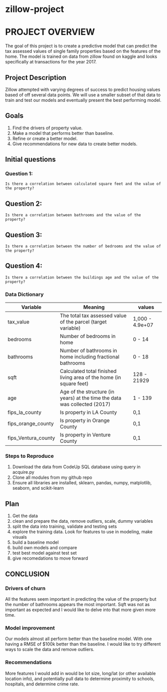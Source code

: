 # zillow-project

# PROJECT OVERVIEW

The goal of this project is to create a predictive model that can predict the tax assessed values of single family properties based on the features of the home. The model is trained on data from zillow found on kaggle and looks specifically at transactions for the year 2017.

## Project Description

Zillow attempted with varying degrees of success to predict housing values based of off several data points. We will use a smaller subset of that data to train and test our models and eventually present the best performing model.

## Goals

1. Find the drivers of property value. 
2. Make a model that performs better than baseline. 
3. Refine or create a better model. 
4. Give recommendations for new data to create better models.

## Initial questions
### Question 1:
    
    Is there a correlation between calculated square feet and the value of the property?

## Question 2:
    
    Is there a correlation between bathrooms and the value of the property?

## Question 3:

    Is there a correlation between the number of bedrooms and the value of the property?

## Question 4:

    Is there a correlation between the buildings age and the value of the property?

### Data Dictionary

| Variable           | Meaning                                                                   | values          |
| -----------        | -----------                                                               | -----------     |
| tax_value          | The total tax assessed value of the parcel (target variable)              | 1,000 - 4.9e+07 |
| bedrooms           | Number of bedrooms in home                                                | 0 - 14          |
| bathrooms          | Number of bathrooms in home including fractional bathrooms                | 0 - 18          |
| sqft               | Calculated total finished living area of the home (in square feet)        | 128 - 21929     |
| age                | Age of the structure (in years) at the time the data was collected (2017) | 1 - 139         |
| fips_la_county     | Is property in LA County                                                  | 0,1             |
| fips_orange_county | Is property in Orange County                                              | 0,1             |
| fips_Ventura_county| Is property in Venture County                                             | 0,1             |

### Steps to Reproduce
1. Download the data from CodeUp SQL database using query in acquire.py
2. Clone all modules from my github repo
3. Ensure all libraries are installed, sklearn, pandas, numpy, matplotlib, seaborn, and scikit-learn

## Plan
1. Get the data
2. clean and prepare the data, remove outliers, scale, dummy variables
3. split the data into training, validate and testing sets
4. explore the training data. Look for features to use in modeling, make visuals
5. build a baseline model
6. build own models and compare
7. test best model against test set
8. give recomedations to move forward

## CONCLUSION
### Drivers of churn
All the features seem important in predicting the value of the property but the number of bathrooms appears the most important.
Sqft was not as important as expected and I would like to delve into that more given more time.

### Model improvement
Our models almost all perform better than the baseline model. With one having a RMSE of $100k better than the baseline. I would like to try different ways to scale the data and remove outliers.

### Recommendations
More features I would add in would be lot size, long/lat (or other available location info), and potentially pull data to determine proximity to schools, hospitals, and determine crime rate.